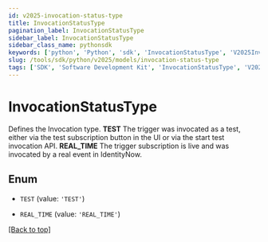 ```yaml
---
id: v2025-invocation-status-type
title: InvocationStatusType
pagination_label: InvocationStatusType
sidebar_label: InvocationStatusType
sidebar_class_name: pythonsdk
keywords: ['python', 'Python', 'sdk', 'InvocationStatusType', 'V2025InvocationStatusType'] 
slug: /tools/sdk/python/v2025/models/invocation-status-type
tags: ['SDK', 'Software Development Kit', 'InvocationStatusType', 'V2025InvocationStatusType']
---
```


# InvocationStatusType

Defines the Invocation type.  **TEST** The trigger was invocated as a test, either via the test subscription button in the UI or via the start test invocation API.  **REAL_TIME** The trigger subscription is live and was invocated by a real event in IdentityNow.

## Enum

* `TEST` (value: `'TEST'`)

* `REAL_TIME` (value: `'REAL_TIME'`)

[[Back to top]](#) 

